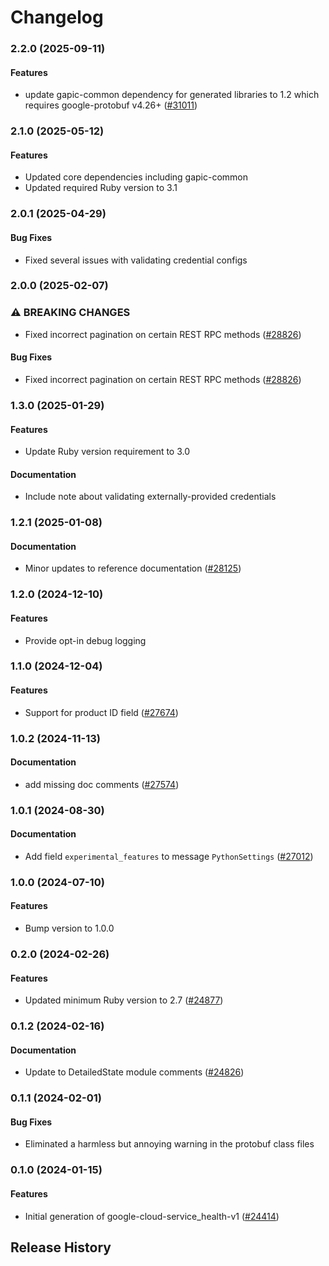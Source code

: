 # Changelog

### 2.2.0 (2025-09-11)

#### Features

* update gapic-common dependency for generated libraries to 1.2 which requires google-protobuf v4.26+ ([#31011](https://github.com/googleapis/google-cloud-ruby/issues/31011)) 

### 2.1.0 (2025-05-12)

#### Features

* Updated core dependencies including gapic-common 
* Updated required Ruby version to 3.1 

### 2.0.1 (2025-04-29)

#### Bug Fixes

* Fixed several issues with validating credential configs 

### 2.0.0 (2025-02-07)

### ⚠ BREAKING CHANGES

* Fixed incorrect pagination on certain REST RPC methods ([#28826](https://github.com/googleapis/google-cloud-ruby/issues/28826))

#### Bug Fixes

* Fixed incorrect pagination on certain REST RPC methods ([#28826](https://github.com/googleapis/google-cloud-ruby/issues/28826)) 

### 1.3.0 (2025-01-29)

#### Features

* Update Ruby version requirement to 3.0 
#### Documentation

* Include note about validating externally-provided credentials 

### 1.2.1 (2025-01-08)

#### Documentation

* Minor updates to reference documentation ([#28125](https://github.com/googleapis/google-cloud-ruby/issues/28125)) 

### 1.2.0 (2024-12-10)

#### Features

* Provide opt-in debug logging 

### 1.1.0 (2024-12-04)

#### Features

* Support for product ID field ([#27674](https://github.com/googleapis/google-cloud-ruby/issues/27674)) 

### 1.0.2 (2024-11-13)

#### Documentation

* add missing doc comments ([#27574](https://github.com/googleapis/google-cloud-ruby/issues/27574)) 

### 1.0.1 (2024-08-30)

#### Documentation

* Add field `experimental_features` to message `PythonSettings` ([#27012](https://github.com/googleapis/google-cloud-ruby/issues/27012)) 

### 1.0.0 (2024-07-10)

#### Features

* Bump version to 1.0.0 

### 0.2.0 (2024-02-26)

#### Features

* Updated minimum Ruby version to 2.7 ([#24877](https://github.com/googleapis/google-cloud-ruby/issues/24877)) 

### 0.1.2 (2024-02-16)

#### Documentation

* Update to DetailedState module comments ([#24826](https://github.com/googleapis/google-cloud-ruby/issues/24826)) 

### 0.1.1 (2024-02-01)

#### Bug Fixes

* Eliminated a harmless but annoying warning in the protobuf class files 

### 0.1.0 (2024-01-15)

#### Features

* Initial generation of google-cloud-service_health-v1 ([#24414](https://github.com/googleapis/google-cloud-ruby/issues/24414)) 

## Release History
